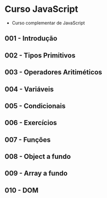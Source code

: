 # Curso JavaScript

- Curso complementar de JavaScript

## 001 - Introdução

## 002 - Tipos Primitivos

## 003 - Operadores Aritiméticos

## 004 - Variáveis

## 005 - Condicionais

## 006 - Exercícios

## 007 - Funções

## 008 - Object a fundo

## 009 - Array a fundo

## 010 - DOM
